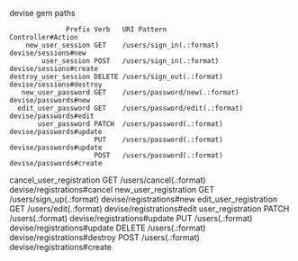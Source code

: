 devise gem paths

                  Prefix Verb   URI Pattern                    Controller#Action
        new_user_session GET    /users/sign_in(.:format)       devise/sessions#new
            user_session POST   /users/sign_in(.:format)       devise/sessions#create
    destroy_user_session DELETE /users/sign_out(.:format)      devise/sessions#destroy
       new_user_password GET    /users/password/new(.:format)  devise/passwords#new
      edit_user_password GET    /users/password/edit(.:format) devise/passwords#edit
           user_password PATCH  /users/password(.:format)      devise/passwords#update
                         PUT    /users/password(.:format)      devise/passwords#update
                         POST   /users/password(.:format)      devise/passwords#create
cancel_user_registration GET    /users/cancel(.:format)        devise/registrations#cancel
   new_user_registration GET    /users/sign_up(.:format)       devise/registrations#new
  edit_user_registration GET    /users/edit(.:format)          devise/registrations#edit
       user_registration PATCH  /users(.:format)               devise/registrations#update
                         PUT    /users(.:format)               devise/registrations#update
                         DELETE /users(.:format)               devise/registrations#destroy
                         POST   /users(.:format)               devise/registrations#create